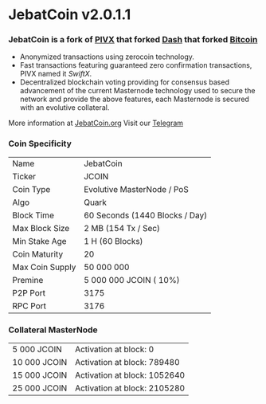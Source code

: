 # JebatCoin v2.0.1.1

### JebatCoin is a fork of [PIVX](https://github.com/PIVX-Project/PIVX) that forked [Dash](https://github.com/dashpay/dash) that forked [Bitcoin](https://github.com/bitcoin/bitcoin)

- Anonymized transactions using zerocoin technology.
- Fast transactions featuring guaranteed zero confirmation transactions, PIVX named it _SwiftX_.
- Decentralized blockchain voting providing for consensus based advancement of the current Masternode
  technology used to secure the network and provide the above features, each Masternode is secured
  with an evolutive collateral.

More information at [JebatCoin.org](http://main.jebatcoin.org/) Visit our [Telegram](https://t.me/joinchat/F76XdEyNIIjn1QjMX6bayw)

### Coin Specificity
<table>
<tr><td>Name</td><td>JebatCoin</td></tr>
<tr><td>Ticker</td><td>JCOIN</td></tr>
<tr><td>Coin Type</td><td>Evolutive MasterNode / PoS</td></tr>
<tr><td>Algo</td><td>Quark</td></tr>
<tr><td>Block Time</td><td>60 Seconds (1440 Blocks / Day)</td></tr>
<tr><td>Max Block Size</td><td>2 MB (154 Tx / Sec)</td></tr>
<tr><td>Min Stake Age</td><td>1 H (60 Blocks)</td></tr>
<tr><td>Coin Maturity</td><td>20</td></tr>
<tr><td>Max Coin Supply</td><td>50 000 000</td></tr>
<tr><td>Premine</td><td>5 000 000 JCOIN ( 10%)</td></tr>
<tr><td>P2P Port</td><td>3175</td></tr>
<tr><td>RPC Port</td><td>3176</td></tr>
</table>

### Collateral MasterNode
<table>
<tr><td>5 000 JCOIN</td><td>Activation at block: 0</td></tr>
<tr><td>10 000 JCOIN</td><td>Activation at block: 789480</td></tr>
<tr><td>15 000 JCOIN</td><td>Activation at block: 1052640</td></tr>
<tr><td>25 000 JCOIN</td><td>Activation at block: 2105280</td></tr>
</table>

